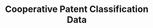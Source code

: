 ---
layout: default
bigquery: https://console.cloud.google.com/bigquery?p=patents-public-data&d=cpc&page=dataset
citation: '“Cooperative Patent Classification” by the EPO and USPTO, for public use. '
contributors: EPO, USPTO
cost: None
description: Cooperative Patent Classification Data contains the scheme and definitions
  of the Cooperative Patent Classification system for classifying patent documents.
  The CPC is the result of a partnership between the EPO and the USPTO in their joint
  effort to develop a common, internationally compatible classification system for
  technical documents, in particular patent publications, which will be used by both
  offices in the patent granting process
documentation: https://www.cooperativepatentclassification.org/cpcSchemeAndDefinitions
last_edit: 04/12/2022, 05:49:30
location: https://www.cooperativepatentclassification.org/index
maintained_by: USPTO, EPO
schema_fields:
- titleFull
- ipc_concordant
- sizeCache
- residualReferences
- not_allocatable
- children
- residual_references
- dateRevised
- childGroups
- limitingReferences
- child_groups
- application_references
- notAllocatable
- date_revised
- informative_references
- definition
- parents
- level
- additional_only
- ipcConcordant
- title_part
- applicationReferences
- informativeReferences
- status
- glossary
- symbol
- breakdown_code
- title_full
- limiting_references
- breakdownCode
- titlePart
- synonyms
shortname: cooperative_patent_classification
tags:
- patents
- science
title: Cooperative Patent Classification Data
uuid: 984374a7-16e9-4b35-9445-458daceb01bf
---